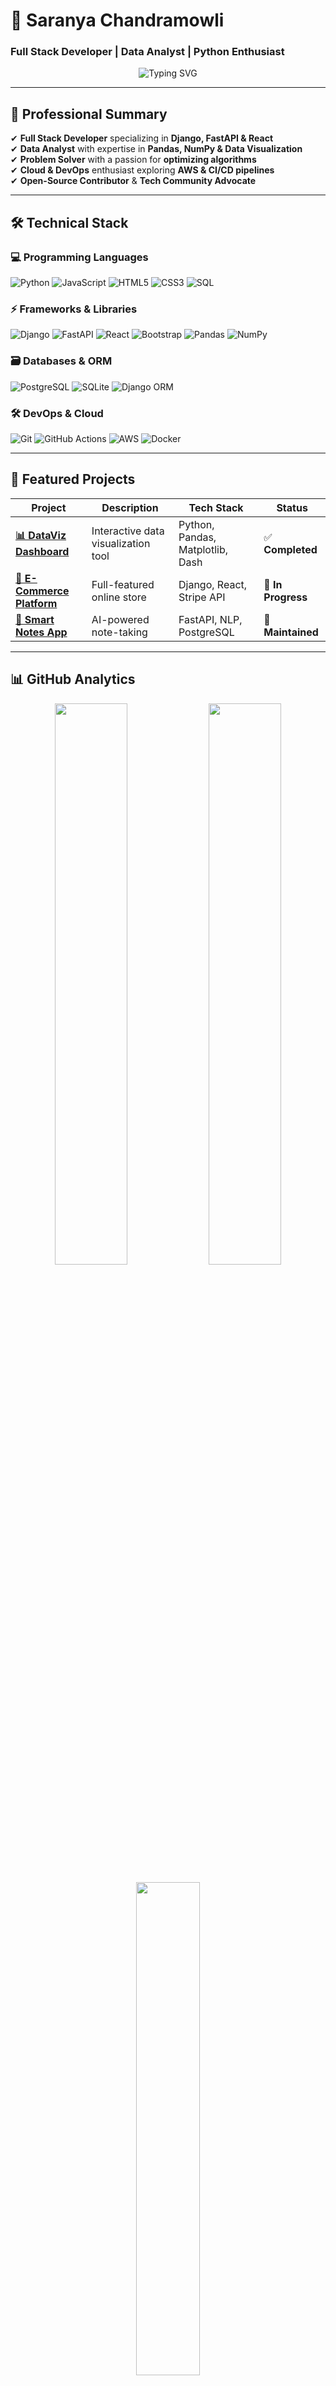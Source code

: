 # 💫 **Saranya Chandramowli**  
### **Full Stack Developer | Data Analyst | Python Enthusiast**  

<p align="center">
  <img src="https://readme-typing-svg.herokuapp.com?font=Fira+Code&size=26&duration=4000&pause=1000&color=4CAF50&center=true&vCenter=true&width=500&lines=🚀+Building+Scalable+Web+Apps;📈+Transforming+Data+Into+Insights;💡+Clean+Code+Advocate;🌱+Always+Learning+New+Tech" alt="Typing SVG" />
</p>

---

## 🌟 **Professional Summary**  

✔ **Full Stack Developer** specializing in **Django, FastAPI & React**  
✔ **Data Analyst** with expertise in **Pandas, NumPy & Data Visualization**  
✔ **Problem Solver** with a passion for **optimizing algorithms**  
✔ **Cloud & DevOps** enthusiast exploring **AWS & CI/CD pipelines**  
✔ **Open-Source Contributor** & **Tech Community Advocate**  

---

## 🛠 **Technical Stack**  

### **💻 Programming Languages**  
![Python](https://img.shields.io/badge/Python-3776AB?style=for-the-badge&logo=python&logoColor=white)
![JavaScript](https://img.shields.io/badge/JavaScript-F7DF1E?style=for-the-badge&logo=javascript&logoColor=black)
![HTML5](https://img.shields.io/badge/HTML5-E34F26?style=for-the-badge&logo=html5&logoColor=white)
![CSS3](https://img.shields.io/badge/CSS3-1572B6?style=for-the-badge&logo=css3&logoColor=white)
![SQL](https://img.shields.io/badge/SQL-4479A1?style=for-the-badge&logo=postgresql&logoColor=white)

### **⚡ Frameworks & Libraries**  
![Django](https://img.shields.io/badge/Django-092E20?style=for-the-badge&logo=django&logoColor=white)
![FastAPI](https://img.shields.io/badge/FastAPI-009688?style=for-the-badge&logo=fastapi&logoColor=white)
![React](https://img.shields.io/badge/React-61DAFB?style=for-the-badge&logo=react&logoColor=black)
![Bootstrap](https://img.shields.io/badge/Bootstrap-7952B3?style=for-the-badge&logo=bootstrap&logoColor=white)
![Pandas](https://img.shields.io/badge/Pandas-150458?style=for-the-badge&logo=pandas&logoColor=white)
![NumPy](https://img.shields.io/badge/NumPy-013243?style=for-the-badge&logo=numpy&logoColor=white)

### **🗃️ Databases & ORM**  
![PostgreSQL](https://img.shields.io/badge/PostgreSQL-4169E1?style=for-the-badge&logo=postgresql&logoColor=white)
![SQLite](https://img.shields.io/badge/SQLite-003B57?style=for-the-badge&logo=sqlite&logoColor=white)
![Django ORM](https://img.shields.io/badge/Django_ORM-092E20?style=for-the-badge&logo=django&logoColor=white)

### **🛠️ DevOps & Cloud**  
![Git](https://img.shields.io/badge/Git-F05032?style=for-the-badge&logo=git&logoColor=white)
![GitHub Actions](https://img.shields.io/badge/GitHub_Actions-2088FF?style=for-the-badge&logo=github-actions&logoColor=white)
![AWS](https://img.shields.io/badge/AWS-232F3E?style=for-the-badge&logo=amazon-aws&logoColor=white)
![Docker](https://img.shields.io/badge/Docker-2496ED?style=for-the-badge&logo=docker&logoColor=white)

---

## 🚀 **Featured Projects**  

| **Project** | **Description** | **Tech Stack** | **Status** |
|------------|----------------|----------------|------------|
| **[📊 DataViz Dashboard](https://github.com/SaranyaC23/data-analytics-dashboard)** | Interactive data visualization tool | Python, Pandas, Matplotlib, Dash | ✅ **Completed** |
| **[🛒 E-Commerce Platform](https://github.com/SaranyaC23/django-ecommerce)** | Full-featured online store | Django, React, Stripe API | 🚀 **In Progress** |
| **[📝 Smart Notes App](https://github.com/SaranyaC23/notes-app-fastapi)** | AI-powered note-taking | FastAPI, NLP, PostgreSQL | 🔄 **Maintained** |

---

## 📊 **GitHub Analytics**  

<p align="center">
  <img src="https://github-readme-stats.vercel.app/api?username=SaranyaC23&show_icons=true&theme=radical&hide_border=true&include_all_commits=true&count_private=true" width="48%" />
  <img src="https://github-readme-streak-stats.herokuapp.com/?user=SaranyaC23&theme=radical&hide_border=true" width="48%" />
</p>

<p align="center">
  <img src="https://github-readme-stats.vercel.app/api/top-langs/?username=SaranyaC23&layout=compact&theme=radical&hide_border=true" width="45%" />
</p>

---

## 🏆 **GitHub Achievements**  

<p align="center">
  <img src="https://github-profile-trophy.vercel.app/?username=SaranyaC23&theme=onedark&no-frame=true&margin-w=15&margin-h=15&column=7" />
</p>

---

## 🌐 **Connect With Me**  

<p align="center">
  <a href="https://www.linkedin.com/in/csaranya/">
    <img src="https://img.shields.io/badge/LinkedIn-0077B5?style=for-the-badge&logo=linkedin&logoColor=white" />
  </a>
  <a href="mailto:saranyachandramowli@gmail.com">
    <img src="https://img.shields.io/badge/Gmail-D14836?style=for-the-badge&logo=gmail&logoColor=white" />
  </a>
  <a href="https://github.com/SaranyaC23">
    <img src="https://img.shields.io/badge/GitHub-181717?style=for-the-badge&logo=github&logoColor=white" />
  </a>
  <a href="https://twitter.com/yourhandle">
    <img src="https://img.shields.io/badge/Twitter-1DA1F2?style=for-the-badge&logo=twitter&logoColor=white" />
  </a>
</p>

---

## 💡 **Fun Facts**  

- 🧩 **Puzzle Lover** – Enjoy solving complex algorithmic challenges  
- 🎨 **UI/UX Enthusiast** – Love designing in **Figma**  
- 🎧 **Music Coder** – Work best with **Lo-Fi beats**  
- 📚 **Tech Bookworm** – Currently reading **"Clean Code" by Robert C. Martin**  

---

<p align="center">
  <img src="https://komarev.com/ghpvc/?username=SaranyaC23&label=Profile+Views&color=blue&style=flat" alt="Profile Views" />
</p>

<p align="center">  
  <em>✨ "First, solve the problem. Then, write the code." – John Johnson ✨</em>  
</p>  

<p align="center">  
  <b>Let's build something amazing together! 🚀</b>  
</p>
